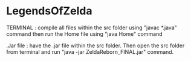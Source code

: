 # LegendsOfZelda

TERMINAL : compile all files within the src folder using "javac *.java" command then run the Home file using "java Home" command

.Jar file : have the .jar file within the src folder. Then open the src folder from terminal and run "java -jar ZeldaReborn_FINAL.jar" command.

